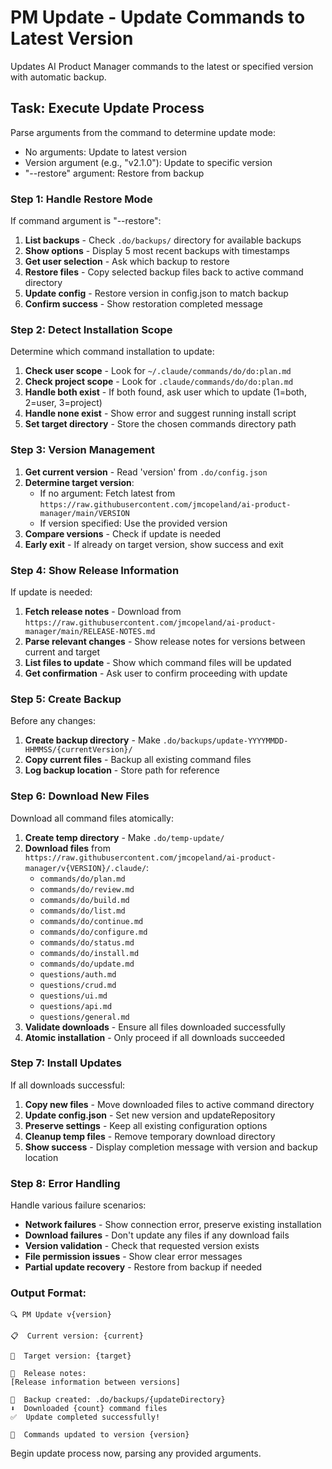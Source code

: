 # PM Update - Update Commands to Latest Version

Updates AI Product Manager commands to the latest or specified version with automatic backup.

## Task: Execute Update Process

Parse arguments from the command to determine update mode:
- No arguments: Update to latest version
- Version argument (e.g., "v2.1.0"): Update to specific version  
- "--restore" argument: Restore from backup

### Step 1: Handle Restore Mode
If command argument is "--restore":
1. **List backups** - Check `.do/backups/` directory for available backups
2. **Show options** - Display 5 most recent backups with timestamps
3. **Get user selection** - Ask which backup to restore
4. **Restore files** - Copy selected backup files back to active command directory
5. **Update config** - Restore version in config.json to match backup
6. **Confirm success** - Show restoration completed message

### Step 2: Detect Installation Scope
Determine which command installation to update:
1. **Check user scope** - Look for `~/.claude/commands/do/do:plan.md`
2. **Check project scope** - Look for `.claude/commands/do/do:plan.md`
3. **Handle both exist** - If both found, ask user which to update (1=both, 2=user, 3=project)
4. **Handle none exist** - Show error and suggest running install script
5. **Set target directory** - Store the chosen commands directory path

### Step 3: Version Management
1. **Get current version** - Read 'version' from `.do/config.json`
2. **Determine target version**:
   - If no argument: Fetch latest from `https://raw.githubusercontent.com/jmcopeland/ai-product-manager/main/VERSION` 
   - If version specified: Use the provided version
3. **Compare versions** - Check if update is needed
4. **Early exit** - If already on target version, show success and exit

### Step 4: Show Release Information
If update is needed:
1. **Fetch release notes** - Download from `https://raw.githubusercontent.com/jmcopeland/ai-product-manager/main/RELEASE-NOTES.md`
2. **Parse relevant changes** - Show release notes for versions between current and target
3. **List files to update** - Show which command files will be updated
4. **Get confirmation** - Ask user to confirm proceeding with update

### Step 5: Create Backup
Before any changes:
1. **Create backup directory** - Make `.do/backups/update-YYYYMMDD-HHMMSS/{currentVersion}/`
2. **Copy current files** - Backup all existing command files
3. **Log backup location** - Store path for reference

### Step 6: Download New Files
Download all command files atomically:
1. **Create temp directory** - Make `.do/temp-update/`
2. **Download files** from `https://raw.githubusercontent.com/jmcopeland/ai-product-manager/v{VERSION}/.claude/`:
   - `commands/do/plan.md`
   - `commands/do/review.md`
   - `commands/do/build.md`
   - `commands/do/list.md`
   - `commands/do/continue.md`
   - `commands/do/configure.md`
   - `commands/do/status.md`
   - `commands/do/install.md`
   - `commands/do/update.md`
   - `questions/auth.md`
   - `questions/crud.md`
   - `questions/ui.md`
   - `questions/api.md`
   - `questions/general.md`
3. **Validate downloads** - Ensure all files downloaded successfully
4. **Atomic installation** - Only proceed if all downloads succeeded

### Step 7: Install Updates
If all downloads successful:
1. **Copy new files** - Move downloaded files to active command directory
2. **Update config.json** - Set new version and updateRepository
3. **Preserve settings** - Keep all existing configuration options
4. **Cleanup temp files** - Remove temporary download directory
5. **Show success** - Display completion message with version and backup location

### Step 8: Error Handling
Handle various failure scenarios:
- **Network failures** - Show connection error, preserve existing installation
- **Download failures** - Don't update any files if any download fails
- **Version validation** - Check that requested version exists
- **File permission issues** - Show clear error messages
- **Partial update recovery** - Restore from backup if needed

### Output Format:
```
🔍 PM Update v{version}

📋  Current version: {current}

🎯  Target version: {target}

📝  Release notes:
[Release information between versions]

💾  Backup created: .do/backups/{updateDirectory}
⬇️  Downloaded {count} command files
✅  Update completed successfully!

🔄  Commands updated to version {version}
```

Begin update process now, parsing any provided arguments.